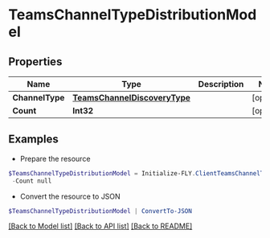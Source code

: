 # TeamsChannelTypeDistributionModel
## Properties

Name | Type | Description | Notes
------------ | ------------- | ------------- | -------------
**ChannelType** | [**TeamsChannelDiscoveryType**](TeamsChannelDiscoveryType.md) |  | [optional] 
**Count** | **Int32** |  | [optional] 

## Examples

- Prepare the resource
```powershell
$TeamsChannelTypeDistributionModel = Initialize-FLY.ClientTeamsChannelTypeDistributionModel  -ChannelType null `
 -Count null
```

- Convert the resource to JSON
```powershell
$TeamsChannelTypeDistributionModel | ConvertTo-JSON
```

[[Back to Model list]](../README.md#documentation-for-models) [[Back to API list]](../README.md#documentation-for-api-endpoints) [[Back to README]](../README.md)

